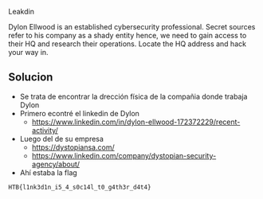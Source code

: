 Leakdin

Dylon Ellwood is an established cybersecurity professional. Secret sources refer to his company as a shady entity hence, we need to gain access to their HQ and research their operations. Locate the HQ address and hack your way in.

## Solucion

- Se trata de encontrar la drección física de la compañia donde trabaja Dylon
- Primero econtré el linkedin de Dylon
	- https://www.linkedin.com/in/dylon-ellwood-172372229/recent-activity/
- Luego del de su empresa
	- https://dystopiansa.com/
	- https://www.linkedin.com/company/dystopian-security-agency/about/
- Ahí estaba la flag

`HTB{l1nk3d1n_i5_4_s0c14l_t0_g4th3r_d4t4}`

